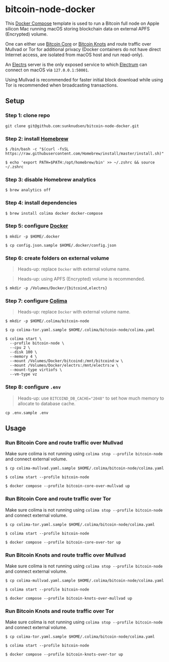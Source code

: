 # bitcoin-node-docker

This [Docker Compose](https://docs.docker.com/compose/) template is used to run a Bitcoin full node on Apple silicon Mac running macOS storing blockchain data on external APFS (Encrypted) volume.

One can either use [Bitcoin Core](https://bitcoincore.org/) or [Bitcoin Knots](https://bitcoinknots.org/) and route traffic over Mullvad or Tor for additional privacy (Docker containers do not have direct Internet access, are isolated from macOS host and run read-only).

An [Electrs](https://github.com/romanz/electrs) server is the only exposed service to which [Electrum](https://electrum.org/) can connect on macOS via `127.0.0.1:50001`.

Using Mullvad is recommended for faster initial block download while using Tor is recommended when broadcasting transactions.

## Setup

### Step 1: clone repo

```console
git clone git@github.com:sunknudsen/bitcoin-node-docker.git
```

### Step 2: install [Homebrew](https://brew.sh/)

```console
$ /bin/bash -c "$(curl -fsSL https://raw.githubusercontent.com/Homebrew/install/master/install.sh)"

$ echo 'export PATH=$PATH:/opt/homebrew/bin' >> ~/.zshrc && source ~/.zshrc
```

### Step 3: disable Homebrew analytics

```console
$ brew analytics off
```

### Step 4: install dependencies

```console
$ brew install colima docker docker-compose
```

### Step 5: configure [Docker](https://docs.docker.com/)

```console
$ mkdir -p $HOME/.docker

$ cp config.json.sample $HOME/.docker/config.json
```

### Step 6: create folders on external volume

> Heads-up: replace `Docker` with external volume name.

> Heads-up: using APFS (Encrypted) volume is recommended.

```console
$ mkdir -p /Volumes/Docker/{bitcoind,electrs}
```

### Step 7: configure [Colima](https://github.com/abiosoft/colima)

> Heads-up: replace `Docker` with external volume name.

```console
$ mkdir -p $HOME/.colima/bitcoin-node

$ cp colima-tor.yaml.sample $HOME/.colima/bitcoin-node/colima.yaml

$ colima start \
  --profile bitcoin-node \
  --cpu 2 \
  --disk 100 \
  --memory 4 \
  --mount /Volumes/Docker/bitcoind:/mnt/bitcoind:w \
  --mount /Volumes/Docker/electrs:/mnt/electrs:w \
  --mount-type virtiofs \
  --vm-type vz
```

### Step 8: configure `.env`

> Heads-up: use `BITCOIND_DB_CACHE="2048"` to set how much memory to allocate to database cache.

```console
cp .env.sample .env
```

## Usage

### Run Bitcoin Core and route traffic over Mullvad

Make sure colima is not running using `colima stop --profile bitcoin-node` and connect external volume. 

```console
$ cp colima-mullvad.yaml.sample $HOME/.colima/bitcoin-node/colima.yaml

$ colima start --profile bitcoin-node

$ docker compose --profile bitcoin-core-over-mullvad up
```

### Run Bitcoin Core and route traffic over Tor

Make sure colima is not running using `colima stop --profile bitcoin-node` and connect external volume. 

```console
$ cp colima-tor.yaml.sample $HOME/.colima/bitcoin-node/colima.yaml

$ colima start --profile bitcoin-node

$ docker compose --profile bitcoin-core-over-tor up
```

### Run Bitcoin Knots and route traffic over Mullvad

Make sure colima is not running using `colima stop --profile bitcoin-node` and connect external volume. 

```console
$ cp colima-mullvad.yaml.sample $HOME/.colima/bitcoin-node/colima.yaml

$ colima start --profile bitcoin-node

$ docker compose --profile bitcoin-knots-over-mullvad up
```

### Run Bitcoin Knots and route traffic over Tor

Make sure colima is not running using `colima stop --profile bitcoin-node` and connect external volume. 

```console
$ cp colima-tor.yaml.sample $HOME/.colima/bitcoin-node/colima.yaml

$ colima start --profile bitcoin-node

$ docker compose --profile bitcoin-knots-over-tor up
```